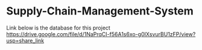 # Supply-Chain-Management-System 
Link below is the database for this project
https://drive.google.com/file/d/1NaPrqCI-f56A1s6xo-g0IXsvurBU1zFP/view?usp=share_link
